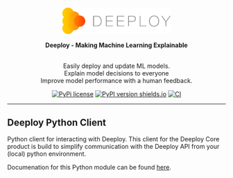 <div align="center">

<a href="https://deeploy.ml"><img src="./docs/content/img/Logo%20(original).png" width="250px"></a>

**Deeploy - Making Machine Learning Explainable**

</br>Easily deploy and update ML models.
</br>Explain model decisions to everyone
</br>Improve model performance with a human feedback.

[![PyPi license](https://img.shields.io/pypi/l/deeploy.svg?color=blue)](https://img.shields.io/pypi/l/deeploy.svg?color=blue)
[![PyPI version shields.io](https://img.shields.io/pypi/v/deeploy.svg)](https://img.shields.io/pypi/v/deeploy.svg)
[![CI](https://gitlab.com/deeploy-ml/deeploy-python-client/badges/master/pipeline.svg)](https://gitlab.com/deeploy-ml/deeploy-python-client/pipelines)

</div>

---
## Deeploy Python Client

Python client for interacting with Deeploy. This client for the Deeploy Core product is build to simplify communication with the Deeploy API from your (local) python environment.

Documenation for this Python module can be found [here](https://deeploy-ml.gitlab.io/deeploy-python-client/).